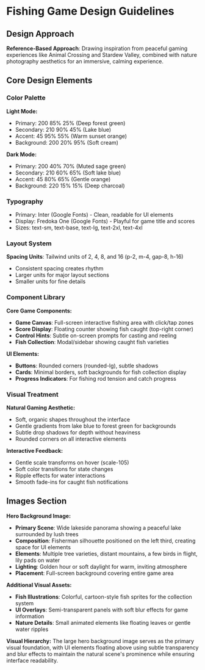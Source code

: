 # Fishing Game Design Guidelines

## Design Approach
**Reference-Based Approach**: Drawing inspiration from peaceful gaming experiences like Animal Crossing and Stardew Valley, combined with nature photography aesthetics for an immersive, calming experience.

## Core Design Elements

### Color Palette
**Light Mode:**
- Primary: 200 85% 25% (Deep forest green)
- Secondary: 210 90% 45% (Lake blue)
- Accent: 45 95% 55% (Warm sunset orange)
- Background: 200 20% 95% (Soft cream)

**Dark Mode:**
- Primary: 200 40% 70% (Muted sage green)
- Secondary: 210 60% 65% (Soft lake blue)
- Accent: 45 80% 65% (Gentle orange)
- Background: 220 15% 15% (Deep charcoal)

### Typography
- Primary: Inter (Google Fonts) - Clean, readable for UI elements
- Display: Fredoka One (Google Fonts) - Playful for game title and scores
- Sizes: text-sm, text-base, text-lg, text-2xl, text-4xl

### Layout System
**Spacing Units**: Tailwind units of 2, 4, 8, and 16 (p-2, m-4, gap-8, h-16)
- Consistent spacing creates rhythm
- Larger units for major layout sections
- Smaller units for fine details

### Component Library

**Core Game Components:**
- **Game Canvas**: Full-screen interactive fishing area with click/tap zones
- **Score Display**: Floating counter showing fish caught (top-right corner)
- **Control Hints**: Subtle on-screen prompts for casting and reeling
- **Fish Collection**: Modal/sidebar showing caught fish varieties

**UI Elements:**
- **Buttons**: Rounded corners (rounded-lg), subtle shadows
- **Cards**: Minimal borders, soft backgrounds for fish collection display
- **Progress Indicators**: For fishing rod tension and catch progress

### Visual Treatment
**Natural Gaming Aesthetic:**
- Soft, organic shapes throughout the interface
- Gentle gradients from lake blue to forest green for backgrounds
- Subtle drop shadows for depth without heaviness
- Rounded corners on all interactive elements

**Interactive Feedback:**
- Gentle scale transforms on hover (scale-105)
- Soft color transitions for state changes
- Ripple effects for water interactions
- Smooth fade-ins for caught fish notifications

## Images Section

**Hero Background Image:**
- **Primary Scene**: Wide lakeside panorama showing a peaceful lake surrounded by lush trees
- **Composition**: Fisherman silhouette positioned on the left third, creating space for UI elements
- **Elements**: Multiple tree varieties, distant mountains, a few birds in flight, lily pads on water
- **Lighting**: Golden hour or soft daylight for warm, inviting atmosphere
- **Placement**: Full-screen background covering entire game area

**Additional Visual Assets:**
- **Fish Illustrations**: Colorful, cartoon-style fish sprites for the collection system
- **UI Overlays**: Semi-transparent panels with soft blur effects for game information
- **Nature Details**: Small animated elements like floating leaves or gentle water ripples

**Visual Hierarchy:**
The large hero background image serves as the primary visual foundation, with UI elements floating above using subtle transparency and blur effects to maintain the natural scene's prominence while ensuring interface readability.